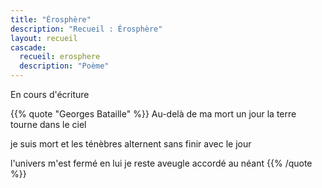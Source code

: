 ```yaml
---
title: "Érosphère"
description: "Recueil : Érosphère"
layout: recueil
cascade:
  recueil: erosphere
  description: "Poème"
---
```


En cours d'écriture

{{% quote "Georges Bataille" %}}
Au-delà de ma mort
un jour
la terre tourne dans le ciel

je suis mort
et les ténèbres
alternent sans finir avec le jour

l'univers m'est fermé
en lui je reste aveugle
accordé au néant
{{% /quote %}}
